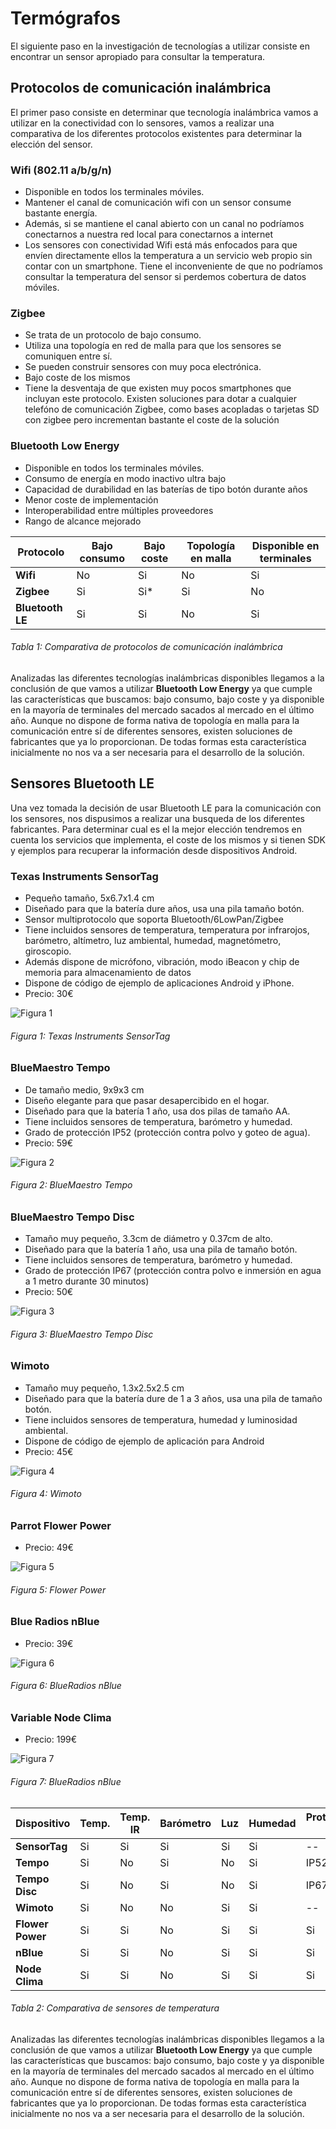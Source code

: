 # Termógrafos

El siguiente paso en la investigación de tecnologías a utilizar consiste en encontrar un sensor apropiado para consultar la temperatura. 


## Protocolos de comunicación inalámbrica

El primer paso consiste en determinar que tecnología inalámbrica vamos a utilizar en la conectividad con lo sensores, vamos a realizar una comparativa de los diferentes protocolos existentes para determinar la elección del sensor.

### Wifi (802.11 a/b/g/n)
 - Disponible en todos los terminales móviles.
 - Mantener el canal de comunicación wifi con un sensor consume bastante energía.
 - Además, si se mantiene el canal abierto con un canal no podríamos conectarnos a nuestra red local para conectarnos a internet
 - Los sensores con conectividad Wifi está más enfocados para que envíen directamente ellos la temperatura a un servicio web propio sin contar con un smartphone. Tiene el inconveniente de que no podríamos consultar la temperatura del sensor si perdemos cobertura de datos móviles.

### Zigbee
 - Se trata de un protocolo de bajo consumo.
 - Utiliza una topología en red de malla para que los sensores se comuniquen entre sí.
 - Se pueden construir sensores con muy poca electrónica.
 - Bajo coste de los mismos 
 - Tiene la desventaja de que existen muy pocos smartphones que incluyan este protocolo. Existen soluciones para dotar a cualquier telefóno de comunicación Zigbee, como bases acopladas o tarjetas SD con zigbee pero incrementan bastante el coste de la solución

### Bluetooth Low Energy
 - Disponible en todos los terminales móviles.
 - Consumo de energía en modo inactivo ultra bajo
 - Capacidad de durabilidad en las baterías de tipo botón durante años 
 - Menor coste de implementación
 - Interoperabilidad entre múltiples proveedores
 - Rango de alcance mejorado
 
| Protocolo        | Bajo consumo | Bajo coste  | Topología en malla | Disponible en terminales |
| ---------------- | ------------ | ----------- | ------------------ | ------------------------ |
| **Wifi**         | No           | Si          | No                 | Si                       |
| **Zigbee**       | Si           | Si*         | Si                 | No                       |
| **Bluetooth LE** | Si           | Si          | No                 | Si                       | 
###### *Tabla 1: Comparativa de protocolos de comunicación inalámbrica*

Analizadas las diferentes tecnologías inalámbricas disponibles llegamos a la conclusión de que vamos a utilizar **Bluetooth Low Energy** ya que cumple las características que buscamos: bajo consumo, bajo coste y ya disponible en la mayoría de terminales del mercado sacados al mercado en el último año. Aunque no dispone de forma nativa de topología en malla para la comunicación entre sí de diferentes sensores, existen soluciones de fabricantes que ya lo proporcionan. De todas formas esta característica inicialmente no nos va a ser necesaria para el desarrollo de la solución.

## Sensores Bluetooth LE

Una vez tomada la decisión de usar Bluetooth LE para la comunicación con los sensores, nos dispusimos a realizar una busqueda de los diferentes fabricantes. Para determinar cual es el la mejor elección tendremos en cuenta los servicios que implementa, el coste de los mismos y si tienen SDK y ejemplos para recuperar la información desde dispositivos Android.

### Texas Instruments SensorTag
 - Pequeño tamaño, 5x6.7x1.4 cm
 - Diseñado para que la batería dure años, usa una pila tamaño botón.
 - Sensor multiprotocolo que soporta Bluetooth/6LowPan/Zigbee
 - Tiene incluidos sensores de temperatura, temperatura por infrarojos, barómetro, altímetro, luz ambiental, humedad, magnetómetro, giroscopio.
 - Además dispone de micrófono, vibración, modo iBeacon y chip de memoria para almacenamiento de datos
 - Dispone de código de ejemplo de aplicaciones Android y iPhone.
 - Precio: 30€
 
 ![Figura 1](./imagenes/texas_instruments_sensortag.jpg)
###### *Figura 1: Texas Instruments SensorTag*

### BlueMaestro Tempo
- De tamaño medio, 9x9x3 cm
- Diseño elegante para que pasar desapercibido en el hogar.
- Diseñado para que la batería 1 año, usa dos pilas de tamaño AA.
- Tiene incluidos sensores de temperatura, barómetro y humedad.
- Grado de protección IP52 (protección contra polvo y goteo de agua).
- Precio: 59€
 

![Figura 2](./imagenes/bluemaestro_tempo.jpg)
###### *Figura 2: BlueMaestro Tempo*

### BlueMaestro Tempo Disc
 - Tamaño muy pequeño, 3.3cm de diámetro y 0.37cm de alto.
 - Diseñado para que la batería 1 año, usa una pila de tamaño botón.
 - Tiene incluidos sensores de temperatura, barómetro y humedad.
 - Grado de protección IP67 (protección contra polvo e inmersión en agua a 1 metro durante 30 minutos)
 - Precio: 50€

![Figura 3](./imagenes/bluemaestro_tempo_disc.jpg)
###### *Figura 3: BlueMaestro Tempo Disc*

### Wimoto
 - Tamaño muy pequeño, 1.3x2.5x2.5 cm
 - Diseñado para que la batería dure de 1 a 3 años, usa una pila de tamaño botón.
 - Tiene incluidos sensores de temperatura, humedad y luminosidad ambiental.
 - Dispone de código de ejemplo de aplicación para Android
 - Precio: 45€

![Figura 4](./imagenes/wimoto.jpg)
###### *Figura 4: Wimoto*

### Parrot Flower Power
- Precio: 49€

![Figura 5](./imagenes/parrot_flower_power.jpg)
###### *Figura 5: Flower Power*

### Blue Radios nBlue
- Precio: 39€

![Figura 6](./imagenes/blueradios_nblue.jpg)
###### *Figura 6: BlueRadios nBlue*

### Variable Node Clima
- Precio: 199€

![Figura 7](./imagenes/variable_node_clima.jpg)
###### *Figura 7: BlueRadios nBlue*

 
 
| Dispositivo      | Temp. | Temp. IR | Barómetro | Luz | Humedad | Protección IP | SDK/Ejemplos | Coste |
| ---------------- | ----- | -------- | --------- | --- | ------- | ------------- | ------------ | ----- |
| **SensorTag**    | Si    | Si       | Si        | Si  | Si      | --            | Si           | 30€   |
| **Tempo**        | Si    | No       | Si        | No  | Si      | IP52          | No           | 59€   |
| **Tempo Disc**   | Si    | No       | Si        | No  | Si      | IP67          | No           | 50€   |
| **Wimoto**       | Si    | No       | No        | Si  | Si      | --            | Si           | 45€   |
| **Flower Power** | Si    | Si       | No        | Si  | Si      | Si            | Si           | 49€   |
| **nBlue**        | Si    | Si       | No        | Si  | Si      | Si            | Si           | 39€   |
| **Node Clima**   | Si    | Si       | No        | Si  | Si      | Si            | Si           | 199€  |
###### *Tabla 2: Comparativa de sensores de temperatura*       

Analizadas las diferentes tecnologías inalámbricas disponibles llegamos a la conclusión de que vamos a utilizar **Bluetooth Low Energy** ya que cumple las características que buscamos: bajo consumo, bajo coste y ya disponible en la mayoría de terminales del mercado sacados al mercado en el último año. Aunque no dispone de forma nativa de topología en malla para la comunicación entre sí de diferentes sensores, existen soluciones de fabricantes que ya lo proporcionan. De todas formas esta característica inicialmente no nos va a ser necesaria para el desarrollo de la solución.
